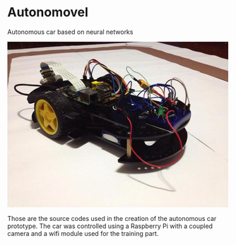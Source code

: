 Autonomovel
===========

Autonomous car based on neural networks

![Autonomovel](images/car1.jpg)

Those are the source codes used in the creation of the autonomous car prototype. 
The car was controlled using a Raspberry Pi with a coupled camera and a wifi 
module used for the training part. 
